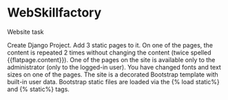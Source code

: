 # WebSkillfactory
Website task




Create Django Project.
Add 3 static pages to it.
On one of the pages, the content is repeated 2 times without changing the content (twice spelled {{flatpage.content}}).
One of the pages on the site is available only to the administrator (only to the logged-in user).
You have changed fonts and text sizes on one of the pages.
The site is a decorated Bootstrap template with built-in user data.
Bootstrap static files are loaded via the {% load static%} and {% static%} tags.
